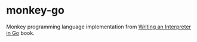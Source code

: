# monkey-go

Monkey programming language implementation from [Writing an Interpreter in Go](https://interpreterbook.com/) book.
